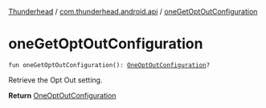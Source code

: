 [Thunderhead](../index.md) / [com.thunderhead.android.api](index.md) / [oneGetOptOutConfiguration](./one-get-opt-out-configuration.md)

# oneGetOptOutConfiguration

`fun oneGetOptOutConfiguration(): `[`OneOptOutConfiguration`](../com.thunderhead.android.api.optout/-one-opt-out-configuration/index.md)`?`

Retrieve the Opt Out setting.

**Return**
[OneOptOutConfiguration](../com.thunderhead.android.api.optout/-one-opt-out-configuration/index.md)

